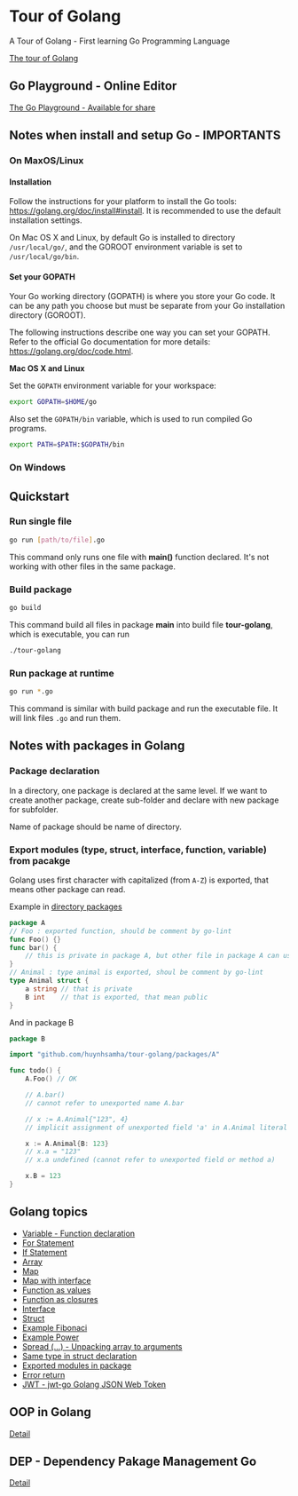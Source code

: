 # Tour of Golang

A Tour of Golang - First learning Go Programming Language

[The tour of Golang](https://tour.golang.org)

## Go Playground - Online Editor

[The Go Playground - Available for share](https://play.golang.org/)

## Notes when install and setup Go - IMPORTANTS

### On MaxOS/Linux
#### Installation
Follow the instructions for your platform to install the Go tools: https://golang.org/doc/install#install. It is recommended to use the default installation settings.

On Mac OS X and Linux, by default Go is installed to directory `/usr/local/go/`, and the GOROOT environment variable is set to `/usr/local/go/bin`.

#### Set your GOPATH
Your Go working directory (GOPATH) is where you store your Go code. It can be any path you choose but must be separate from your Go installation directory (GOROOT).

The following instructions describe one way you can set your GOPATH. Refer to the official Go documentation for more details: https://golang.org/doc/code.html.

**Mac OS X and Linux**

Set the `GOPATH` environment variable for your workspace:
```bash
export GOPATH=$HOME/go
```

Also set the `GOPATH/bin` variable, which is used to run compiled Go programs.
```bash
export PATH=$PATH:$GOPATH/bin
```

### On Windows

## Quickstart

### Run single file
```bash
go run [path/to/file].go
```

This command only runs one file with **main()** function declared. It's not working with other files in the same package.

### Build package
```bash
go build
```

This command build all files in package **main** into build file **tour-golang**, which is executable, you can run 

```bash
./tour-golang
```

### Run package at runtime
```bash
go run *.go
```

This command is similar with build package and run the executable file. It will link files `.go` and run them.


## Notes with packages in Golang
### Package declaration
In a directory, one package is declared at the same level. If we want to create another package, create sub-folder and declare with new package for subfolder.

Name of package should be name of directory.

### Export modules (type, struct, interface, function, variable) from pacakge
Golang uses first character with capitalized (from `A-Z`) is exported, that means other package can read.

Example in [directory packages](./packages)

```go
package A
// Foo : exported function, should be comment by go-lint
func Foo() {}
func bar() {
	// this is private in package A, but other file in package A can use bar()
}
// Animal : type animal is exported, shoul be comment by go-lint
type Animal struct {
	a string // that is private
	B int    // that is exported, that mean public
}
```

And in package B

```go
package B

import "github.com/huynhsamha/tour-golang/packages/A"

func todo() {
	A.Foo() // OK

	// A.bar()
	// cannot refer to unexported name A.bar

	// x := A.Animal{"123", 4}
	// implicit assignment of unexported field 'a' in A.Animal literal

	x := A.Animal{B: 123}
	// x.a = "123"
	// x.a undefined (cannot refer to unexported field or method a)

	x.B = 123
}
```


## Golang topics 
+ [Variable - Function declaration](./variable_function_declare/variable_function_declare.go)
+ [For Statement](./for_statement/for_statement.go)
+ [If Statement](./if_statement/if_statement.go)
+ [Array](./array/array.go)
+ [Map](./map/map.go)
+ [Map with interface](./map_interface/map_interface.go)
+ [Function as values](./function_values/function_values.go)
+ [Function as closures](./function_closures/function_closures.go)
+ [Interface](./interface/interface.go)
+ [Struct](./struct/struct.go)
+ [Example Fibonaci](./fibonacci/fibonacci.go)
+ [Example Power](./power/power.go)
+ [Spread (...) - Unpacking array to arguments](./spread_operator/spread_operator.go')
+ [Same type in struct declaration](./same_type_in_struct/same_type_in_struct.go')
+ [Exported modules in package](./packages)
+ [Error return](./return_error/return_error.go')
+ [JWT - jwt-go Golang JSON Web Token](./jwt-go/jwt-go.go)

## OOP in Golang

[Detail](./OOP.md)

## DEP - Dependency Pakage Management Go

[Detail](./DEP.md)
